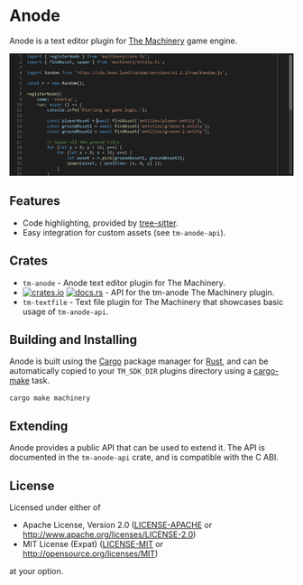 # Anode

Anode is a text editor plugin for [The Machinery] game engine.

![Anode Screenshot](screenshot.png)

[the machinery]: https://ourmachinery.com/

## Features

- Code highlighting, provided by [tree-sitter].
- Easy integration for custom assets (see `tm-anode-api`).

[tree-sitter]: https://tree-sitter.github.io/tree-sitter/

## Crates

- `tm-anode` - Anode text editor plugin for The Machinery.
- [![crates.io]][1] [![docs.rs]][2] - API for the tm-anode The Machinery plugin.
- `tm-textfile` - Text file plugin for The Machinery that showcases basic usage of `tm-anode-api`.

[crates.io]: https://img.shields.io/crates/v/tm-anode-api.svg?label=tm-anode-api
[docs.rs]: https://docs.rs/tm-anode-api/badge.svg
[1]: https://crates.io/crates/tm-anode-api
[2]: https://docs.rs/tm-anode-api/

## Building and Installing

Anode is built using the [Cargo] package manager for [Rust], and can be automatically copied to your
`TM_SDK_DIR` plugins directory using a [cargo-make] task.

```
cargo make machinery
```

[cargo]: https://doc.rust-lang.org/cargo/
[rust]: https://www.rust-lang.org/
[cargo-make]: https://github.com/sagiegurari/cargo-make

## Extending

Anode provides a public API that can be used to extend it.
The API is documented in the `tm-anode-api` crate, and is compatible with the C ABI.

## License

Licensed under either of

- Apache License, Version 2.0 ([LICENSE-APACHE](LICENSE-APACHE) or http://www.apache.org/licenses/LICENSE-2.0)
- MIT License (Expat) ([LICENSE-MIT](LICENSE-MIT) or http://opensource.org/licenses/MIT)

at your option.
